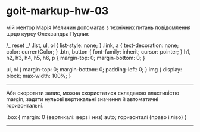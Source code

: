 # goit-markup-hw-03

мій ментор Марія Меличин допомагає з технічних питань
повідомлення щодо курсу Олександра Пудлик

/_ reset _/
.list,
ul,
ol {
list-style: none;
}
.link,
a {
text-decoration: none;
color: currentColor;
}
.btn,
button {
font-family: inherit;
cursor: pointer;
}
h1, h2, h3, h4, h5, h6, p {
margin-top: 0;
margin-bottom: 0;
}

ul, ol {
margin-top: 0;
margin-bottom: 0;
padding-left: 0;
}
img {
display: block;
max-width: 100%;
}

---

Аби скоротити запис, можна скористатися складаною властивістю margin, задати нульові вертикальні значення й автоматичні горизонтальні.

.box {
margin:
0 (вертикалі: верз і низ)
auto; горизонталі (право і ліво)
}

---
